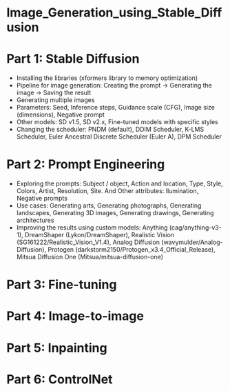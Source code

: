 # Image_Generation_using_Stable_Diffusion

# Part 1: Stable Diffusion
  - Installing the libraries (xformers library to memory optimization)
  - Pipeline for image generation: Creating the prompt -> Generating the image -> Saving the result
  - Generating multiple images
  - Parameters: Seed, Inference steps, Guidance scale (CFG), Image size (dimensions), Negative prompt
  - Other models: SD v1.5, SD v2.x, Fine-tuned models with specific styles
  - Changing the scheduler: PNDM (default), DDIM Scheduler, K-LMS Scheduler, Euler Ancestral Discrete Scheduler (Euler A), DPM Scheduler
# Part 2: Prompt Engineering
  - Exploring the prompts: Subject / object, Action and location, Type, Style, Colors, Artist, Resolution, Site. And Other attributes: Ilumination, Negative prompts
  - Use cases: Generating arts, Generating photographs, Generating landscapes, Generating 3D images, Generating drawings, Generating architectures
  - Improving the results using custom models: Anything (cag/anything-v3-1), DreamShaper (Lykon/DreamShaper), Realistic Vision (SG161222/Realistic_Vision_V1.4), Analog Diffusion (wavymulder/Analog-Diffusion), Protogen (darkstorm2150/Protogen_x3.4_Official_Release), Mitsua Diffusion One (Mitsua/mitsua-diffusion-one)
# Part 3: Fine-tuning
# Part 4: Image-to-image
# Part 5: Inpainting
# Part 6: ControlNet
